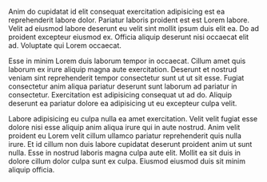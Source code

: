 Anim do cupidatat id elit consequat exercitation adipisicing est ea reprehenderit labore dolor. Pariatur laboris proident est est Lorem labore. Velit ad eiusmod labore deserunt eu velit sint mollit ipsum duis elit ea. Do ad proident excepteur eiusmod ex. Officia aliquip deserunt nisi occaecat elit ad. Voluptate qui Lorem occaecat.

Esse in minim Lorem duis laborum tempor in occaecat. Cillum amet quis laborum ex irure aliquip magna aute exercitation. Deserunt et nostrud veniam sint reprehenderit tempor consectetur sunt ut ut sit esse. Fugiat consectetur anim aliqua pariatur deserunt sunt laborum ad pariatur in consectetur. Exercitation est adipisicing consequat ut ad do. Aliquip deserunt ea pariatur dolore ea adipisicing ut eu excepteur culpa velit.

Labore adipisicing eu culpa nulla ea amet exercitation. Velit velit fugiat esse dolore nisi esse aliquip anim aliqua irure qui in aute nostrud. Anim velit proident eu Lorem velit cillum ullamco pariatur reprehenderit quis nulla irure. Et id cillum non duis labore cupidatat deserunt proident anim ut sunt nulla. Esse in nostrud laboris magna culpa aute elit. Mollit ea sit duis in dolore cillum dolor culpa sunt ex culpa. Eiusmod eiusmod duis sit minim aliquip officia.
